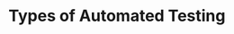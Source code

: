 <!SLIDE center>
<br><br><br><br><br><br><br><br><br>
# Types of Automated Testing

<br><br><br><br><br><br><br><br><br>